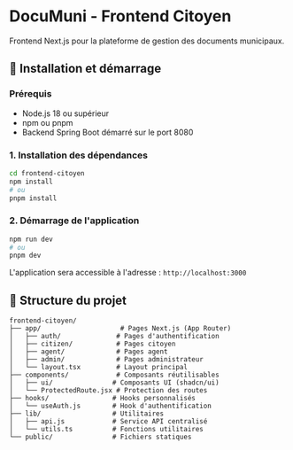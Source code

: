 # DocuMuni - Frontend Citoyen

Frontend Next.js pour la plateforme de gestion des documents municipaux.

## 🚀 Installation et démarrage

### Prérequis

- Node.js 18 ou supérieur
- npm ou pnpm
- Backend Spring Boot démarré sur le port 8080

### 1. Installation des dépendances

```bash
cd frontend-citoyen
npm install
# ou
pnpm install
```
### 2. Démarrage de l'application

```bash
npm run dev
# ou
pnpm dev
```

L'application sera accessible à l'adresse : `http://localhost:3000`

## 📁 Structure du projet

```
frontend-citoyen/
├── app/                    # Pages Next.js (App Router)
│   ├── auth/              # Pages d'authentification
│   ├── citizen/           # Pages citoyen
│   ├── agent/             # Pages agent
│   ├── admin/             # Pages administrateur
│   └── layout.tsx         # Layout principal
├── components/            # Composants réutilisables
│   ├── ui/               # Composants UI (shadcn/ui)
│   └── ProtectedRoute.jsx # Protection des routes
├── hooks/                # Hooks personnalisés
│   └── useAuth.js        # Hook d'authentification
├── lib/                  # Utilitaires
│   ├── api.js            # Service API centralisé
│   └── utils.ts          # Fonctions utilitaires
└── public/               # Fichiers statiques
```
